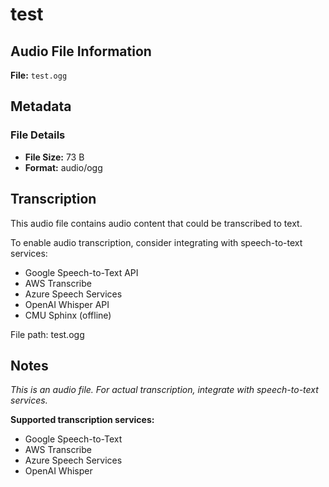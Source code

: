 # test

## Audio File Information

**File:** `test.ogg`

## Metadata

### File Details

- **File Size:** 73 B
- **Format:** audio/ogg

## Transcription

This audio file contains audio content that could be transcribed to text.

To enable audio transcription, consider integrating with speech-to-text services:
- Google Speech-to-Text API
- AWS Transcribe
- Azure Speech Services
- OpenAI Whisper API
- CMU Sphinx (offline)

File path: test.ogg

## Notes

*This is an audio file. For actual transcription, integrate with speech-to-text services.*

**Supported transcription services:**
- Google Speech-to-Text
- AWS Transcribe
- Azure Speech Services
- OpenAI Whisper

